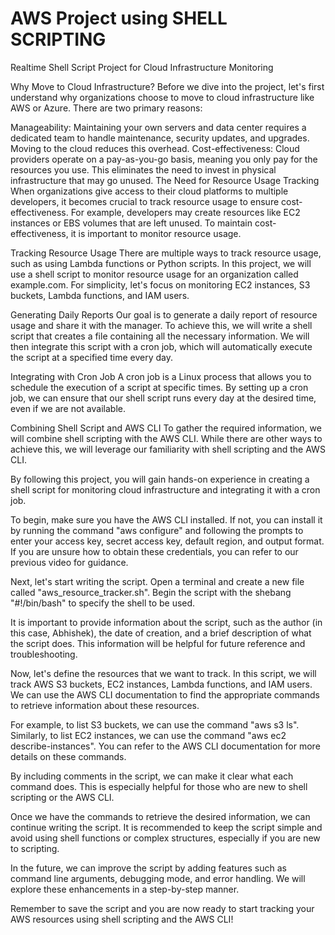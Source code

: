 # AWS Project using SHELL SCRIPTING


Realtime Shell Script Project for Cloud Infrastructure Monitoring


Why Move to Cloud Infrastructure?
Before we dive into the project, let's first understand why organizations choose to move to cloud infrastructure like AWS or Azure. There are two primary reasons:

Manageability: Maintaining your own servers and data center requires a dedicated team to handle maintenance, security updates, and upgrades. Moving to the cloud reduces this overhead.
Cost-effectiveness: Cloud providers operate on a pay-as-you-go basis, meaning you only pay for the resources you use. This eliminates the need to invest in physical infrastructure that may go unused.
The Need for Resource Usage Tracking
When organizations give access to their cloud platforms to multiple developers, it becomes crucial to track resource usage to ensure cost-effectiveness. For example, developers may create resources like EC2 instances or EBS volumes that are left unused. To maintain cost-effectiveness, it is important to monitor resource usage.

Tracking Resource Usage
There are multiple ways to track resource usage, such as using Lambda functions or Python scripts. In this project, we will use a shell script to monitor resource usage for an organization called example.com. For simplicity, let's focus on monitoring EC2 instances, S3 buckets, Lambda functions, and IAM users.

Generating Daily Reports
Our goal is to generate a daily report of resource usage and share it with the manager. To achieve this, we will write a shell script that creates a file containing all the necessary information. We will then integrate this script with a cron job, which will automatically execute the script at a specified time every day.

Integrating with Cron Job
A cron job is a Linux process that allows you to schedule the execution of a script at specific times. By setting up a cron job, we can ensure that our shell script runs every day at the desired time, even if we are not available.

Combining Shell Script and AWS CLI
To gather the required information, we will combine shell scripting with the AWS CLI. While there are other ways to achieve this, we will leverage our familiarity with shell scripting and the AWS CLI.

By following this project, you will gain hands-on experience in creating a shell script for monitoring cloud infrastructure and integrating it with a cron job.



To begin, make sure you have the AWS CLI installed. If not, you can install it by running the command "aws configure" and following the prompts to enter your access key, secret access key, default region, and output format. If you are unsure how to obtain these credentials, you can refer to our previous video for guidance.

Next, let's start writing the script. Open a terminal and create a new file called "aws_resource_tracker.sh". Begin the script with the shebang "#!/bin/bash" to specify the shell to be used.

It is important to provide information about the script, such as the author (in this case, Abhishek), the date of creation, and a brief description of what the script does. This information will be helpful for future reference and troubleshooting.

Now, let's define the resources that we want to track. In this script, we will track AWS S3 buckets, EC2 instances, Lambda functions, and IAM users. We can use the AWS CLI documentation to find the appropriate commands to retrieve information about these resources.

For example, to list S3 buckets, we can use the command "aws s3 ls". Similarly, to list EC2 instances, we can use the command "aws ec2 describe-instances". You can refer to the AWS CLI documentation for more details on these commands.

By including comments in the script, we can make it clear what each command does. This is especially helpful for those who are new to shell scripting or the AWS CLI.

Once we have the commands to retrieve the desired information, we can continue writing the script. It is recommended to keep the script simple and avoid using shell functions or complex structures, especially if you are new to scripting.

In the future, we can improve the script by adding features such as command line arguments, debugging mode, and error handling. We will explore these enhancements in a step-by-step manner.

Remember to save the script and you are now ready to start tracking your AWS resources using shell scripting and the AWS CLI!

